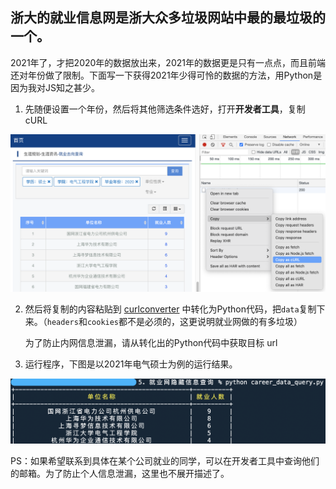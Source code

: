 ## 浙大的就业信息网是浙大众多垃圾网站中最的最垃圾的一个。



2021年了，才把2020年的数据放出来，2021年的数据更是只有一点点，而且前端还对年份做了限制。下面写一下获得2021年少得可怜的数据的方法，用Python是因为我对JS知之甚少。

1. 先随便设置一个年份，然后将其他筛选条件选好，打开**开发者工具**，复制cURL

![](./images/copy_curl.png)



2. 然后将复制的内容粘贴到 [curlconverter](https://curl.trillworks.com/) 中转化为Python代码，把`data`复制下来。（`headers`和`cookies`都不是必须的，这更说明就业网做的有多垃圾）

   为了防止内网信息泄漏，请从转化出的Python代码中获取目标 url

3. 运行程序，下图是以2021年电气硕士为例的运行结果。

![](./images/example.png)



PS：如果希望联系到具体在某个公司就业的同学，可以在开发者工具中查询他们的邮箱。为了防止个人信息泄漏，这里也不展开描述了。